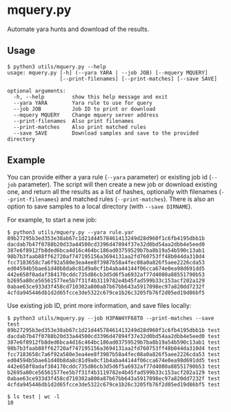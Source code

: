 # mquery.py

Automate yara hunts and download of the results.

## Usage

```
$ python3 utils/mquery.py --help
usage: mquery.py [-h] (--yara YARA | --job JOB) [--mquery MQUERY]
                 [--print-filenames] [--print-matches] [--save SAVE]

optional arguments:
  -h, --help         show this help message and exit
  --yara YARA        Yara rule to use for query
  --job JOB          Job ID to print or download
  --mquery MQUERY    Change mquery server address
  --print-filenames  Also print filenames
  --print-matches    Also print matched rules
  --save SAVE        Download samples and save to the provided directory
```

## Example

You can provide either a yara rule (`--yara` parameter) or existing job id
(`--job` parameter). The script will then create a new job or download existing
one, and return all the results as a list of hashes, optionally with filenames
(`--print-filenames`) and matched rules (`--print-matches`). There is also an
option to save samples to a local directory (with `--save DIRNAME`).

For example, to start a new job:

```
$ python3 utils/mquery.py --yara rule.yar
89b27295b3ed353e38ab67c1d21d44578461413249d28d960f1c6fb4195dbb1b
dacdab7b47f0788b20d33a44500cd3396d47894f37e32d0bd54aa2dbb4e5eed0
387e6f8912fb8ded6bca4d16c464bc186ad03759529b7ba8b19a54b590c13ab1
98b7b3faab88ff62720af747195156a3694131aa2fd760753ff48b044da310d4
fcc7183658c7a6f92a580e3ea4ee8f3987b58a4fec08a0a826f5aee2226cda53
ed04594b5bae61d40b8da8c81d9a0cf1b4aba44144f06cca674e0ea98d691dd5
442e658f0adaf384170cddc735d86cb3d5d6f5a6932af77d4080a88551790b53
b2695a80ce56561577ee5b7f31f4b3119782e4b45fad599b33c153acf202a129
0abae63ce933d3f458cd710302a800a87b67bb643a5917098ec97a820dd7232f
4cfda945446db1d2d65fcce3de5322c679ce1b26c3205fb76f2d05ed19d86bf5
```

Use existing job ID, print more information, and save files locally:

```
$ python3 utils/mquery.py --job H3PAW4YF68T0 --print-matches --save test
89b27295b3ed353e38ab67c1d21d44578461413249d28d960f1c6fb4195dbb1b test
dacdab7b47f0788b20d33a44500cd3396d47894f37e32d0bd54aa2dbb4e5eed0 test
387e6f8912fb8ded6bca4d16c464bc186ad03759529b7ba8b19a54b590c13ab1 test
98b7b3faab88ff62720af747195156a3694131aa2fd760753ff48b044da310d4 test
fcc7183658c7a6f92a580e3ea4ee8f3987b58a4fec08a0a826f5aee2226cda53 test
ed04594b5bae61d40b8da8c81d9a0cf1b4aba44144f06cca674e0ea98d691dd5 test
442e658f0adaf384170cddc735d86cb3d5d6f5a6932af77d4080a88551790b53 test
b2695a80ce56561577ee5b7f31f4b3119782e4b45fad599b33c153acf202a129 test
0abae63ce933d3f458cd710302a800a87b67bb643a5917098ec97a820dd7232f test
4cfda945446db1d2d65fcce3de5322c679ce1b26c3205fb76f2d05ed19d86bf5 test

$ ls test | wc -l
10
```
